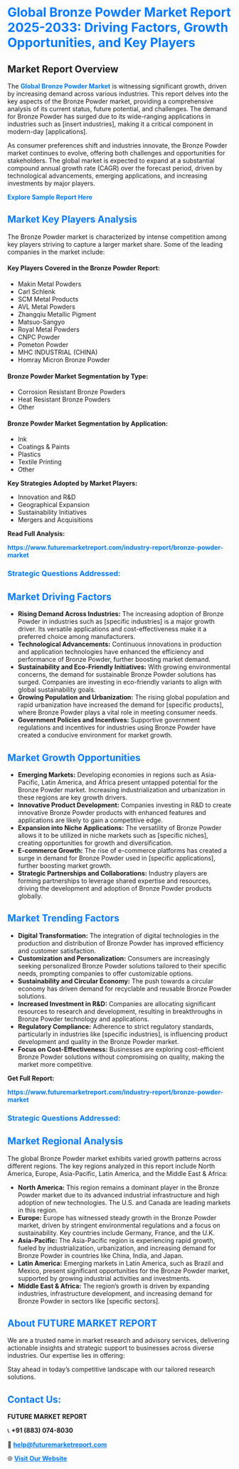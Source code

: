 <h1 style="color: #007BFF;">Global Bronze Powder Market Report 2025-2033: Driving Factors, Growth Opportunities, and Key Players</h1>

<section id="overview">
<h2>Market Report Overview</h2>
<p>The <a href="https://www.futuremarketreport.com/industry-report/bronze-powder-market" style="color: #007BFF; text-decoration: none;"><strong>Global Bronze Powder Market</strong></a> is witnessing significant growth, driven by increasing demand across various industries. This report delves into the key aspects of the Bronze Powder market, providing a comprehensive analysis of its current status, future potential, and challenges. The demand for Bronze Powder has surged due to its wide-ranging applications in industries such as [insert industries], making it a critical component in modern-day [applications].</p>
<p>As consumer preferences shift and industries innovate, the Bronze Powder market continues to evolve, offering both challenges and opportunities for stakeholders. The global market is expected to expand at a substantial compound annual growth rate (CAGR) over the forecast period, driven by technological advancements, emerging applications, and increasing investments by major players.</p>
</section>

<section id="overview">
<p><a href="https://www.futuremarketreport.com/request-sample/reportId=85274" style="color: #007BFF; text-decoration: none;"><strong>Explore Sample Report Here</strong></a></p>
</section>

<section id="key-players">
<h2 style="color: #007BFF;">Market Key Players Analysis</h2>
<p>The Bronze Powder market is characterized by intense competition among key players striving to capture a larger market share. Some of the leading companies in the market include:</p>
<h4>Key Players Covered in the Bronze Powder Report:</h4>
<ul><li>Makin Metal Powders</li><li>Carl Schlenk</li><li>SCM Metal Products</li><li>AVL Metal Powders</li><li>Zhangqiu Metallic Pigment</li><li>Matsuo-Sangyo</li><li>Royal Metal Powders</li><li>CNPC Powder</li><li>Pometon Powder</li><li>MHC INDUSTRIAL (CHINA)</li><li>Homray Micron Bronze Powder</li></ul>
<h4>Bronze Powder Market Segmentation by Type:</h4>
<ul><li>Corrosion Resistant Bronze Powders</li><li>Heat Resistant Bronze Powders</li><li>Other</li></ul>

<h4>Bronze Powder Market Segmentation by Application:</h4>
<ul><li>Ink</li><li>Coatings &amp; Paints</li><li>Plastics</li><li>Textile Printing</li><li>Other</li></ul>
<p><strong>Key Strategies Adopted by Market Players:</strong></p>
<ul>
<li>Innovation and R&D</li>
<li>Geographical Expansion</li>
<li>Sustainability Initiatives</li>
<li>Mergers and Acquisitions</li>
</ul>
</section>

<section>
<p><strong>Read Full Analysis: </strong></p><a href="https://www.futuremarketreport.com/industry-report/bronze-powder-market" style="color: #007BFF; text-decoration: none;"><strong>https://www.futuremarketreport.com/industry-report/bronze-powder-market</strong></a>
<h3 style="color: #007BFF;">Strategic Questions Addressed:</h3>
</section>

<section id="driving-factors">
<h2 style="color: #007BFF;">Market Driving Factors</h2>
<ul>
<li><strong>Rising Demand Across Industries:</strong> The increasing adoption of Bronze Powder in industries such as [specific industries] is a major growth driver. Its versatile applications and cost-effectiveness make it a preferred choice among manufacturers.</li>
<li><strong>Technological Advancements:</strong> Continuous innovations in production and application technologies have enhanced the efficiency and performance of Bronze Powder, further boosting market demand.</li>
<li><strong>Sustainability and Eco-Friendly Initiatives:</strong> With growing environmental concerns, the demand for sustainable Bronze Powder solutions has surged. Companies are investing in eco-friendly variants to align with global sustainability goals.</li>
<li><strong>Growing Population and Urbanization:</strong> The rising global population and rapid urbanization have increased the demand for [specific products], where Bronze Powder plays a vital role in meeting consumer needs.</li>
<li><strong>Government Policies and Incentives:</strong> Supportive government regulations and incentives for industries using Bronze Powder have created a conducive environment for market growth.</li>
</ul>
</section>

<section id="growth-opportunities">
<h2 style="color: #007BFF;">Market Growth Opportunities</h2>
<ul>
<li><strong>Emerging Markets:</strong> Developing economies in regions such as Asia-Pacific, Latin America, and Africa present untapped potential for the Bronze Powder market. Increasing industrialization and urbanization in these regions are key growth drivers.</li>
<li><strong>Innovative Product Development:</strong> Companies investing in R&D to create innovative Bronze Powder products with enhanced features and applications are likely to gain a competitive edge.</li>
<li><strong>Expansion into Niche Applications:</strong> The versatility of Bronze Powder allows it to be utilized in niche markets such as [specific niches], creating opportunities for growth and diversification.</li>
<li><strong>E-commerce Growth:</strong> The rise of e-commerce platforms has created a surge in demand for Bronze Powder used in [specific applications], further boosting market growth.</li>
<li><strong>Strategic Partnerships and Collaborations:</strong> Industry players are forming partnerships to leverage shared expertise and resources, driving the development and adoption of Bronze Powder products globally.</li>
</ul>
</section>

<section id="trending-factors">
<h2 style="color: #007BFF;">Market Trending Factors</h2>
<ul>
<li><strong>Digital Transformation:</strong> The integration of digital technologies in the production and distribution of Bronze Powder has improved efficiency and customer satisfaction.</li>
<li><strong>Customization and Personalization:</strong> Consumers are increasingly seeking personalized Bronze Powder solutions tailored to their specific needs, prompting companies to offer customizable options.</li>
<li><strong>Sustainability and Circular Economy:</strong> The push towards a circular economy has driven demand for recyclable and reusable Bronze Powder solutions.</li>
<li><strong>Increased Investment in R&D:</strong> Companies are allocating significant resources to research and development, resulting in breakthroughs in Bronze Powder technology and applications.</li>
<li><strong>Regulatory Compliance:</strong> Adherence to strict regulatory standards, particularly in industries like [specific industries], is influencing product development and quality in the Bronze Powder market.</li>
<li><strong>Focus on Cost-Effectiveness:</strong> Businesses are exploring cost-efficient Bronze Powder solutions without compromising on quality, making the market more competitive.</li>
</ul>
</section>

<section>
<p><strong>Get Full Report: </strong></p><a href="https://www.futuremarketreport.com/industry-report/bronze-powder-market" style="color: #007BFF; text-decoration: none;"><strong>https://www.futuremarketreport.com/industry-report/bronze-powder-market</strong></a>
<h3 style="color: #007BFF;">Strategic Questions Addressed:</h3>
</section>


<section id="regional-analysis">
<h2 style="color: #007BFF;">Market Regional Analysis</h2>
<p>The global Bronze Powder market exhibits varied growth patterns across different regions. The key regions analyzed in this report include North America, Europe, Asia-Pacific, Latin America, and the Middle East & Africa:</p>
<ul>
<li><strong>North America:</strong> This region remains a dominant player in the Bronze Powder market due to its advanced industrial infrastructure and high adoption of new technologies. The U.S. and Canada are leading markets in this region.</li>
<li><strong>Europe:</strong> Europe has witnessed steady growth in the Bronze Powder market, driven by stringent environmental regulations and a focus on sustainability. Key countries include Germany, France, and the U.K.</li>
<li><strong>Asia-Pacific:</strong> The Asia-Pacific region is experiencing rapid growth, fueled by industrialization, urbanization, and increasing demand for Bronze Powder in countries like China, India, and Japan.</li>
<li><strong>Latin America:</strong> Emerging markets in Latin America, such as Brazil and Mexico, present significant opportunities for the Bronze Powder market, supported by growing industrial activities and investments.</li>
<li><strong>Middle East & Africa:</strong> The region’s growth is driven by expanding industries, infrastructure development, and increasing demand for Bronze Powder in sectors like [specific sectors].</li>
</ul>
</section>

<footer>
<h2 style="color: #007BFF;">About FUTURE MARKET REPORT</h2>
<p>We are a trusted name in market research and advisory services, delivering actionable insights and strategic support to businesses across diverse industries. Our expertise lies in offering:</p>

<p>Stay ahead in today’s competitive landscape with our tailored research solutions.</p>

<h2 style="color: #007BFF;">Contact Us:</h2>
<p><strong>FUTURE MARKET REPORT</strong></p>
<p>📞 <strong>+91 (883) 074-8030</strong></p>
<p>📧 <strong><a href="mailto:help@futuremarketreport.com" style="color: #007BFF;">help@futuremarketreport.com</a></strong></p>
<p>🌐 <strong><a href="https://www.futuremarketreport.com/" style="color: #007BFF;">Visit Our Website</a></strong></p>
</footer>